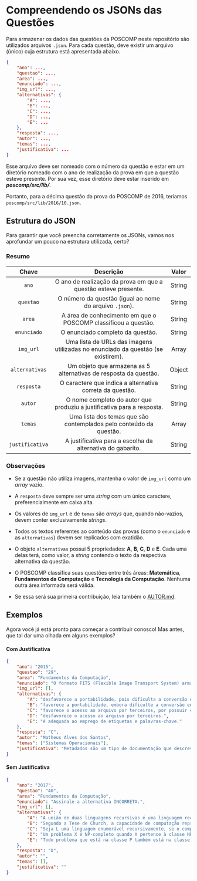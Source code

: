 # Compreendendo os JSONs das Questões

Para armazenar os dados das questões da POSCOMP neste repositório são utilizados arquivos `.json`. Para cada questão, deve existir um arquivo (único) cuja estrutura está apresentada abaixo.

```json
{
    "ano": ...,
    "questao": ...,
    "area": ...,
    "enunciado": ...,
    "img_url": ...,
    "alternativas": {
        "A": ..., 
        "B": ..., 
        "C": ..., 
        "D": ..., 
        "E": ...
    },
    "resposta": ...,
    "autor": ...,
    "temas": ...,
    "justificativa": ...
}
```

Esse arquivo deve ser nomeado com o número da questão e estar em um diretório nomeado com o ano de realização da prova em que a questão esteve presente. Por sua vez, esse diretório deve estar inserido em ***poscomp/src/lib/***.

Portanto, para a décima questão da prova do POSCOMP de 2016, teríamos `poscomp/src/lib/2016/10.json`. 

## Estrutura do JSON

Para garantir que você preencha corretamente os JSONs, vamos nos aprofundar um pouco na estrutura utilizada, certo?

### Resumo

| Chave | Descrição | Valor |
| :--: | :--: | :--: |
| `ano` | O ano de realização da prova em que a questão esteve presente. | String |
| `questao` | O número da questão (igual ao nome do arquivo `.json`). | String |
| `area` | A área de conhecimento em que o POSCOMP classificou a questão. | String |
| `enunciado` | O enunciado completo da questão. | String |
| `img_url` | Uma lista de URLs das imagens utilizadas no enunciado da questão (se existirem). | Array |
| `alternativas` | Um objeto que armazena as 5 alternativas de resposta da questão. | Object |
| `resposta` | O caractere que indica a alternativa correta da questão. | String |
| `autor` | O nome completo do autor que produziu a justificativa para a resposta. | String |
| `temas` | Uma lista dos temas que são contemplados pelo conteúdo da questão. | Array |
| `justificativa` | A justificativa para a escolha da alternativa do gabarito. | String |

### Observações

- Se a questão não utiliza imagens, mantenha o valor de `img_url` como um *array* vazio.

- A `resposta` deve sempre ser uma *string* com um único caractere, preferencialmente em caixa alta.

- Os valores de `img_url` e de `temas` são *arrays* que, quando não-vazios, devem conter exclusivamente *strings*. 

- Todos os textos referentes ao conteúdo das provas (como o `enunciado` e as `alternativas`) devem ser replicados com exatidão.

- O objeto `alternativas` possui 5 propriedades: **A**, **B**, **C**, **D** e **E**. Cada uma delas terá, como valor, a *string* contendo o texto da respectiva alternativa da questão.

- O POSCOMP classifica suas questões entre três áreas: **Matemática**, **Fundamentos da Computação** e **Tecnologia da Computação**. Nenhuma outra área informada será válida.

- Se essa será sua primeira contribuição, leia também o [AUTOR.md](./AUTOR.md).

## Exemplos

Agora você já está pronto para começar a contribuir conosco! Mas antes, que tal dar uma olhada em alguns exemplos?

#### Com Justificativa
```json
{
    "ano": "2015",
    "questao": "29",
    "area": "Fundamentos da Computação",
    "enunciado": "O formato FITS (Flexible Image Transport System) armazena imagens de astronomia. Um cabeçalho FITS é uma coleção de 2.880 bytes contendo registros de 80 bytes ASCII, no qual cada registro contém um metadado. O FITS utiliza o formato ASCII para o cabeçalho e o formato binário para os dados primários. Nesse caso, a inclusão de metadados junto aos dados:",
    "img_url": [],
    "alternativas": {
        "A": "desfavorece a portabilidade, pois dificulta a conversão entre padrões.", 
        "B": "favorece a portabilidade, embora dificulte a conversão entre padrões.", 
        "C": "favorece o acesso ao arquivo por terceiros, por possuir conteúdo autoexplicativo.", 
        "D": "desfavorece o acesso ao arquivo por terceiros.", 
        "E": "é adequada ao emprego de etiquetas e palavras-chave."
    },
    "resposta": "C",
    "autor": "Matheus Alves dos Santos",
    "temas": ["Sistemas Operacionais"],
    "justificativa": "Metadados são um tipo de documentação que descreve os dados em questão [...]."
}
```

#### Sem Justificativa
```json
{
    "ano": "2017",
    "questao": "40",
    "area": "Fundamentos da Computação",
    "enunciado": "Assinale a alternativa INCORRETA.",
    "img_url": [],
    "alternativas": {
        "A": "A união de duas linguagens recursivas é uma linguagem recursiva.", 
        "B": "Segundo a Tese de Church, a capacidade de computação representada pela máquina de Turing é o limite máximo que pode ser atingido por qualquer modelo de computação.", 
        "C": "Seja L uma linguagem enumerável recursivamente, se o complemento de L for enumerável recursivamente, então L é uma linguagem recursiva.", 
        "D": "Um problema X é NP-completo quando X pertence à classe NP e, adicionalmente, X é redutível em tempo polinomial para qualquer outro problema Y na classe NP.", 
        "E": "Todo problema que está na classe P também está na classe NP."
    },
    "resposta": "D",
    "autor": "",
    "temas": [],
    "justificativa": ""
}
```
